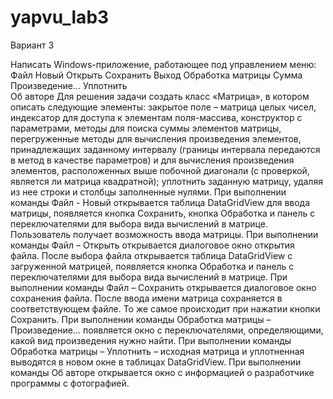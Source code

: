 # yapvu_lab3
Вариант 3 
 
Написать Windows-приложение, работающее под управлением меню: 
Файл 
   Новый 
   Открыть 
   Сохранить 
   Выход 
Обработка матрицы 
    Сумма 
    Произведение… 
Уплотнить   
 Об авторе 
Для решения задачи создать класс «Матрица», в котором описать следующие элементы: закрытое поле – матрица целых чисел, индексатор для доступа к элементам поля-массива,  конструктор с параметрами, методы для поиска суммы элементов матрицы, перегруженные методы для вычисления произведения элементов, принадлежащих заданному интервалу (границы интервала передаются в метод в качестве параметров) и для вычисления произведения элементов, расположенных выше побочной диагонали (с проверкой, является ли матрица квадратной); уплотнить заданную матрицу, удаляя из нее строки и столбцы заполненные нулями. 
При выполнении команды Файл - Новый открывается таблица DataGridView для ввода матрицы, появляется кнопка Сохранить, кнопка Обработка и панель с переключателями для выбора вида вычислений в матрице. Пользователь получает возможность ввода матрицы. 
При выполнении команды Файл – Открыть открывается диалоговое окно открытия файла. После выбора файла открывается  таблица DataGridView с загруженной матрицей, появляется кнопка Обработка и панель с переключателями для выбора вида вычислений в матрице. 
При выполнении команды Файл – Сохранить открывается диалоговое окно сохранения файла. После ввода имени матрица сохраняется в соответствующем файле. То же самое происходит при нажатии кнопки Сохранить. 
	При 	выполнении 	команды 	Обработка 	матрицы 	–    
Произведение…  появляется окно с переключателями, определяющими, какой вид произведения нужно найти. 
При выполнении команды Обработка матрицы – Уплотнить – исходная матрица и уплотненная выводятся в новом окне в таблицах DataGridView. 
При выполнении команды Об авторе открывается окно с информацией о разработчике программы с фотографией. 

